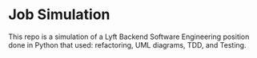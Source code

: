 # Job Simulation
This repo is a simulation of a Lyft Backend Software Engineering position done in Python that used: refactoring, UML diagrams, TDD, and Testing.